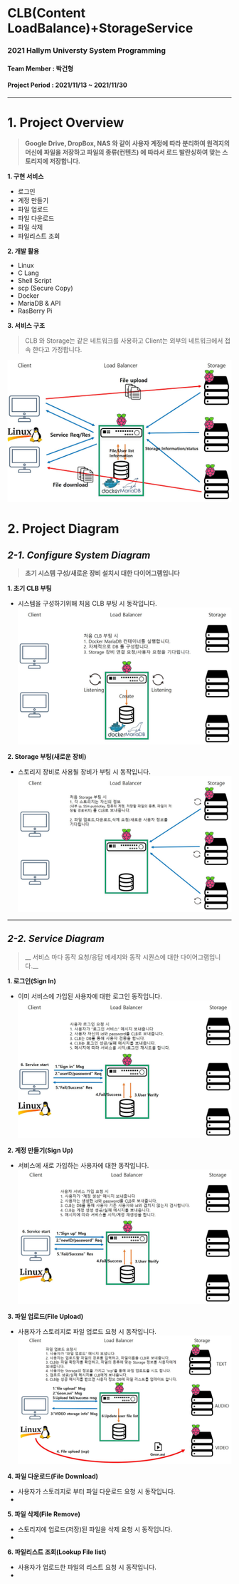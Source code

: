 # CLB(Content LoadBalance)+StorageService
### 2021 Hallym Universty System Programming

#### Team Member : 박건형
#### Project Period : 2021/11/13 ~ 2021/11/30
----

# 1. Project Overview
>__Google Drive, DropBox, NAS 와 같이 사용자 계정에 따라 분리하여 원격지의 머신에 파일을 저장하고 파일의 종류(컨텐츠) 에 따라서 로드 발란싱하여 맞는 스토리지에 저장합니다.__

**1. 구현 서비스**
- 로그인
- 계정 만들기
- 파일 업로드
- 파일 다운로드
- 파일 삭제
- 파일리스트 조회

**2. 개발 활용**
- Linux
- C Lang
- Shell Script
- scp (Secure Copy)
- Docker
- MariaDB & API
- RasBerry Pi

**3. 서비스 구조** 
>CLB 와 Storage는 같은 네트워크를 사용하고 Client는 외부의 네트워크에서 접속 한다고 가정합니다.

![Image](./_readmeImg/Service_structure.JPG)

# 2. Project Diagram

## _2-1. Configure System Diagram_
>__초기 시스템 구성/새로운 장비 설치시 대한 다이어그램입니다__

**1. 초기 CLB 부팅**
- 시스템을 구성하기위해 처음 CLB 부팅 시 동작입니다.
![Image](./_readmeImg/clbBoot.JPG)

**2. Storage 부팅(새로운 장비)**
- 스토리지 장비로 사용될 장비가 부팅 시 동작입니다.
![Image](./_readmeImg/storInfo.JPG)

---

## _2-2. Service Diagram_
>__ 서비스 마다 동작 요청/응답 메세지와 동작 시퀀스에 대한 다이어그램입니다.__

**1. 로그인(Sign In)**
- 이미 서비스에 가입된 사용자에 대한 로그인 동작입니다.
![Image](./_readmeImg/login.JPG)

**2. 계정 만들기(Sign Up)**
- 서비스에 새로 가입하는 사용자에 대한 동작입니다.
![Image](./_readmeImg/signup.JPG)

**3. 파일 업로드(File Upload)**
- 사용자가 스토리지로 파일 업로드 요청 시 동작입니다.
![Image](./_readmeImg/uploadfile.JPG)

**4. 파일 다운로드(File Download)**
- 사용자가 스토리지로 부터 파일 다운로드 요청 시 동작입니다.
- 

**5. 파일 삭제(File Remove)**
- 스토리지에 업로드(저장)된 파일을 삭제 요청 시 동작입니다.
- 

**6. 파일리스트 조회(Lookup File list)**
- 사용자가 업로드한 파일의 리스트 요청 시 동작입니다.
- 



